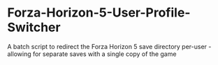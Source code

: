 # Forza-Horizon-5-User-Profile-Switcher
A batch script to redirect the Forza Horizon 5 save directory per-user - allowing for separate saves with a single copy of the game
